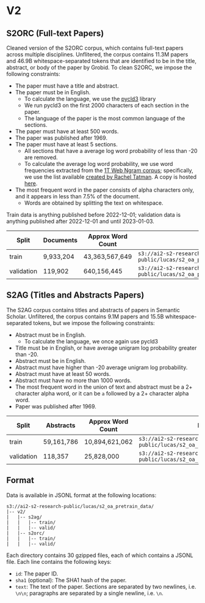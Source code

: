# V2


## S2ORC (Full-text Papers)

Cleaned version of the S2ORC corpus, which contains full-text papers across multiple disciplines.
Unflitered, the corpus contains 11.3M papers and 46.9B whitespace-separated tokens that are identified to be in the title, abstract, or body of the paper by Grobid.
To clean S2ORC, we impose the following constraints:

- The paper must have a title and abstract.
- The paper must be in English.
  - To calculate the language, we use the [pycld3](https://github.com/bsolomon1124/pycld3) library
  - We run pycld3 on the first 2000 characters of each section in the paper.
  - The language of the paper is the most common language of the sections.
- The paper must have at least 500 words.
- The paper was published after 1969.
- The paper must have at least 5 sections.
  - All sections that have a average log word probability of less than -20 are removed.
  - To calculate the average log word probability, we use word frequencies extracted from the [1T Web Ngram corpus](https://catalog.ldc.upenn.edu/LDC2006T13); specifically, we use the list available [created by Rachel Tatman](https://www.kaggle.com/datasets/rtatman/english-word-frequency). A copy is hosted [here](https://ai2-s2-research-public.s3-us-west-2.amazonaws.com/lucas/google-1T-unigram/unigram_freq.csv).
- The most frequent word in the paper consists of alpha characters only, and it appears in less than 7.5% of the document.
  - Words are obtained by splitting the text on whitespace.


Train data is anything published before 2022-12-01; validation data is anything published after 2022-12-01 and until 2023-01-03.

|Split|Documents|Approx Word Count|Location|
|---|---|---|---|
train|9,933,204|43,363,567,649|`s3://ai2-s2-research-public/lucas/s2_oa_pretrain_data/v2/s2orc/train`
validation|119,902|640,156,445|`s3://ai2-s2-research-public/lucas/s2_oa_pretrain_data/v2/s2orc/valid`

## S2AG (Titles and Abstracts Papers)

The S2AG corpus contains titles and abstracts of papers in Semantic Scholar.
Unfiltered, the corpus contains 9.1M papers and 15.5B whitespace-separated tokens, but we impose the following constraints:

- Abstract must be in English.
  - To calculate the language, we once again use pycld3
- Title must be in English, or have average unigram log probability greater than -20.
- Abstract must be in English.
- Abstract must have higher than -20 average unigram log probability.
- Abstract must have at least 50 words.
- Abstract must have no more than 1000 words.
- The most frequent word in the union of text and abstract must be a 2+ character alpha word, or it can be `a` followed by a 2+ character alpha word.
- Paper was published after 1969.

|Split|Abstracts|Approx Word Count|Location|
|---|---|---|---|
train|59,161,786|10,894,621,062|`s3://ai2-s2-research-public/lucas/s2_oa_pretrain_data/v2/s2ag/train`
validation|118,357|25,828,000|`s3://ai2-s2-research-public/lucas/s2_oa_pretrain_data/v2/s2ag/valid`

## Format

Data is available in JSONL format at the following locations:

```
s3://ai2-s2-research-public/lucas/s2_oa_pretrain_data/
|-- v2/
|   |-- s2ag/
|   |   |-- train/
|   |   |-- valid/
|   |-- s2orc/
|   |   |-- train/
|   |   |-- valid/
```

Each directory contains 30 gzipped files, each of which contains a JSONL file. Each line contains the following keys:
- `id`: The paper ID.
- `sha1` (optional): The SHA1 hash of the paper.
- `text`: The text of the paper. Sections are separated by two newlines, i.e. `\n\n`; paragraphs are separated by a single newline, i.e. `\n`.
